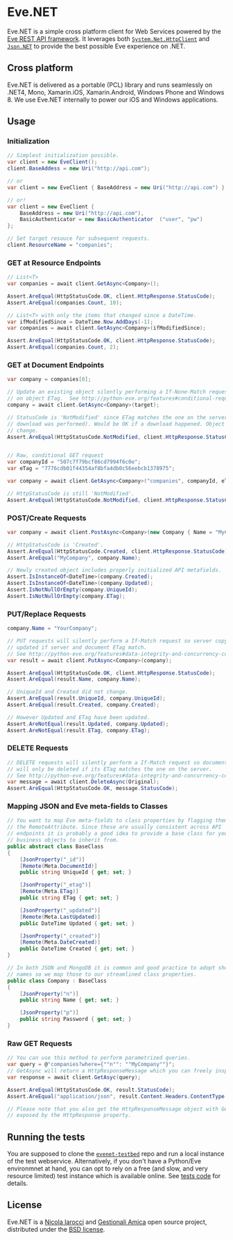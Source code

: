Eve.NET
=======
Eve.NET is a simple cross platform client for Web Services powered by the [Eve
REST API framework][1]. It leverages both [`System.Net.HttpClient`][5] and
[`Json.NET`][6] to provide the best possible Eve experience on .NET.

Cross platform
--------------
Eve.NET is delivered as a portable (PCL) library and runs seamlessly on .NET4,
Mono, Xamarin.iOS, Xamarin.Android, Windows Phone and Windows 8. We use Eve.NET
internally to power our iOS and Windows applications.

Usage
-----

### Initialization
```C#
// Simplest initialization possible.
var client = new EveClient();
client.BaseAddess = new Uri("http://api.com");

// or
var client = new EveClient { BaseAddress = new Uri("http://api.com") };

// or!
var client = new EveClient { 
    BaseAddress = new Uri("http://api.com"), 
    BasicAuthenticator = new BasicAuthenticator  ("user", "pw")
};

// Set target resouce for subsequent requests.
client.ResourceName = "companies";
````
### GET at Resource Endpoints
```C#
// List<T>
var companies = await client.GetAsync<Company>();

Assert.AreEqual(HttpStatusCode.OK, client.HttpResponse.StatusCode);
Assert.AreEqual(companies.Count, 10);

// List<T> with only the items that changed since a DateTime.
var ifModifiedSince = DateTime.Now.AddDays(-1);
var companies = await client.GetAsync<Company>(ifModifiedSince);

Assert.AreEqual(HttpStatusCode.OK, client.HttpResponse.StatusCode);
Assert.AreEqual(companies.Count, 2);
```
### GET at Document Endpoints
```C#
var company = companies[0];

// Update an existing object silently performing a If-None-Match request based
// on object ETag.  See http://python-eve.org/features#conditional-requests
company = await client.GetAsync<Company>(target);

// StatusCode is 'NotModified' since ETag matches the one on the server (no
// download was performed). Would be OK if a download happened. Object did not
// change.
Assert.AreEqual(HttpStatusCode.NotModified, client.HttpResponse.StatusCode);


// Raw, conditional GET request
var companyId = "507c7f79bcf86cd7994f6c0e";
var eTag = "7776cdb01f44354af8bfa4db0c56eebcb1378975";

var company = await client.GetAsync<Company>("companies", companyId, eTag);

// HttpStatusCode is still 'NotModified'.
Assert.AreEqual(HttpStatusCode.NotModified, client.HttpResponse.StatusCode);
```
### POST/Create Requests
```C#
var company = await client.PostAsync<Company>(new Company { Name = "MyCompany" });

// HttpStatusCode is 'Created'.
Assert.AreEqual(HttpStatusCode.Created, client.HttpResponse.StatusCode);
Assert.AreEqual("MyCompany", company.Name);

// Newly created object includes properly initialized API metafields.
Assert.IsInstanceOf<DateTime>(company.Created);
Assert.IsInstanceOf<DateTime>(company.Updated);
Assert.IsNotNullOrEmpty(company.UniqueId);
Assert.IsNotNullOrEmpty(company.ETag);
```
### PUT/Replace Requests
```C#
company.Name = "YourCompany";

// PUT requests will silently perform a If-Match request so server copy will only be
// updated if server and document ETag match.
// See http://python-eve.org/features#data-integrity-and-concurrency-control
var result = await client.PutAsync<Company>(company);

Assert.AreEqual(HttpStatusCode.OK, client.HttpResponse.StatusCode);
Assert.AreEqual(result.Name, company.Name);

// UniqueId and Created did not change.
Assert.AreEqual(result.UniqueId, company.UniqueId);
Assert.AreEqual(result.Created, company.Created);

// However Updated and ETag have been updated.
Assert.AreNotEqual(result.Updated, company.Updated);
Assert.AreNotEqual(result.ETag, company.ETag);
```
### DELETE Requests
```C#
// DELETE requests will silently perform a If-Match request so document
// will only be deleted if its ETag matches the one on the server.
// See http://python-eve.org/features#data-integrity-and-concurrency-control
var message = await client.DeleteAsync(Original);
Assert.AreEqual(HttpStatusCode.OK, message.StatusCode);
```
### Mapping JSON and Eve meta-fields to Classes
```C#
// You want to map Eve meta-fields to class properties by flagging them with
// the RemoteAttribute. Since these are usually consistent across API
// endpoints it is probably a good idea to provide a base class for your
// business objects to inherit from.
public abstract class BaseClass
{
    [JsonProperty("_id")]
    [Remote(Meta.DocumentId)]
    public string UniqueId { get; set; }

    [JsonProperty("_etag")]
    [Remote(Meta.ETag)]
    public string ETag { get; set; }

    [JsonProperty("_updated")]
    [Remote(Meta.LastUpdated)]
    public DateTime Updated { get; set; }

    [JsonProperty("_created")]
    [Remote(Meta.DateCreated)]
    public DateTime Created { get; set; }
}

// In both JSON and MongoDB it is common and good practice to adopt short field
// names so we map those to our streamlined class properties.
public class Company : BaseClass
{
    [JsonProperty("n")]
    public string Name { get; set; }

    [JsonProperty("p")]
    public string Password { get; set; }
}
```
### Raw GET Requests
```C#
// You can use this method to perform parametrized queries.
var query = @"companies?where={""n"": ""MyCompany""}";
// GetAsync will return a HttpResponseMessage which you can freely inspect.
var response = await client.GetAsyc(query);

Assert.AreEqual(HttpStatusCode.OK, result.StatusCode);
Assert.AreEqual("application/json", result.Content.Headers.ContentType.ToString())

// Please note that you also get the HttpResponseMessage object with GetAsync<T> requests, 
// exposed by the HttpResponse property.
```
Running the tests
-----------------
You are supposed to  clone the [`evenet-testbed`][7] repo and run a local
instance of the test webservice. Alternatively, if you don't have a Python/Eve
environmnet at hand, you can opt to rely on a free (and slow, and very resource
limited) test instance which is available online. See [tests code][8] for
details.

License
-------
Eve.NET is a [Nicola Iarocci][2] and [Gestionali Amica][3] open source project,
distributed under the [BSD license][4].

[1]: http://python-eve.org
[2]: http://nicolaiarocci.com
[3]: http://gestionaleamica.com
[4]: https://github.com/nicolaiarocci/Eve.NET/blob/master/LICENSE.txt
[5]: http://msdn.microsoft.com/en-us/library/system.net.http.httpclient%28v=vs.118%29.aspx
[6]: http://james.newtonking.com/json
[7]: https://github.com/nicolaiarocci/Eve.NET-testbed
[8]: https://github.com/nicolaiarocci/Eve.NET/blob/master/Eve.Client.Tests/MethodsBase.cs#L13-L31
